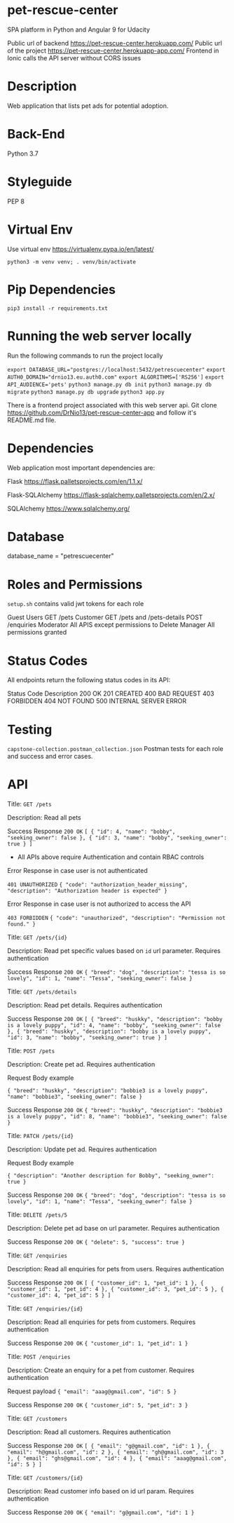# pet-rescue-center

SPA platform in Python and Angular 9 for Udacity

Public url of backend https://pet-rescue-center.herokuapp.com/
Public url of the project https://pet-rescue-center.herokuapp-app.com/
Frontend in Ionic calls the API server without CORS issues

# Description

Web application that lists pet ads for potential adoption.

# Back-End

Python 3.7

# Styleguide 

PEP 8

# Virtual Env

Use virtual env 
https://virtualenv.pypa.io/en/latest/

`python3 -m venv venv;
. venv/bin/activate`

# Pip Dependencies

`pip3 install -r requirements.txt`

# Running the web server locally

Run the following commands to run the project locally

`export DATABASE_URL="postgres://localhost:5432/petrescuecenter"`
`export AUTH0_DOMAIN="drnio13.eu.auth0.com"`
`export ALGORITHMS=['RS256']`
`export API_AUDIENCE='pets'`
`python3 manage.py db init`
`python3 manage.py db migrate`
`python3 manage.py db upgrade`
`python3 app.py`

There is a frontend project associated with this web server api. Git clone https://github.com/DrNio13/pet-rescue-center-app and follow it's README.md file.

# Dependencies

Web application most important dependencies are:

Flask https://flask.palletsprojects.com/en/1.1.x/

Flask-SQLAlchemy https://flask-sqlalchemy.palletsprojects.com/en/2.x/

SQLAlchemy https://www.sqlalchemy.org/

# Database

database_name = "petrescuecenter"

#  Roles and Permissions

`setup.sh` contains valid jwt tokens for each role

Guest Users     GET /pets
Customer        GET /pets and /pets-details  POST /enquiries
Moderator       All APIS except permissions to Delete 
Manager         All permissions granted


# Status Codes
All endpoints return the following status codes in its API:

Status  Code Description
200	    OK
201     CREATED
400     BAD REQUEST
403     FORBIDDEN
404     NOT FOUND
500     INTERNAL SERVER ERROR

# Testing

`capstone-collection.postman_collection.json` Postman tests for each role and success and error cases.

# API

Title: `GET /pets`

Description: Read all pets

Success Response
`200 OK`
`[
    {
        "id": 4,
        "name": "bobby",
        "seeking_owner": false
    },
    {
        "id": 3,
        "name": "bobby",
        "seeking_owner": true
    }
]`


* All APIs above require Authentication and contain RBAC controls

Error Response in case user is not authenticated

`401 UNAUTHORIZED`
`{
    "code": "authorization_header_missing",
    "description": "Authorization header is expected"
}`

Error Response in case user is not authorized to access the API

`403 FORBIDDEN`
`{
    "code": "unauthorized",
    "description": "Permission not found."
}`


Title: `GET /pets/{id}`

Description: Read pet specific values based on `id` url parameter. Requires authentication

Success Response
`200 OK`
`{
    "breed": "dog",
    "description": "tessa is so lovely",
    "id": 1,
    "name": "Tessa",
    "seeking_owner": false
}`


Title: `GET /pets/details`

Description: Read pet details. Requires authentication

Success Response
`200 OK`
`[
    {
        "breed": "huskky",
        "description": "bobby is a lovely puppy",
        "id": 4,
        "name": "bobby",
        "seeking_owner": false
    },
    {
        "breed": "huskky",
        "description": "bobby is a lovely puppy",
        "id": 3,
        "name": "bobby",
        "seeking_owner": true
    }
]`

Title: `POST /pets`

Description: Create pet ad. Requires authentication

Request Body example

`{
    "breed": "huskky",
    "description": "bobbie3 is a lovely puppy",
    "name": "bobbie3",
    "seeking_owner": false
}`

Success Response
`200 OK`
`{
    "breed": "huskky",
    "description": "bobbie3 is a lovely puppy",
    "id": 8,
    "name": "bobbie3",
    "seeking_owner": false
}`

Title: `PATCH /pets/{id}`

Description: Update pet ad. Requires authentication

Request Body example

`{
	"description": "Another description for Bobby",
	"seeking_owner": true
}`

Success Response
`200 OK`
`{
    "breed": "dog",
    "description": "tessa is so lovely",
    "id": 1,
    "name": "Tessa",
    "seeking_owner": false
}`


Title: `DELETE /pets/5`

Description: Delete pet ad base on url parameter. Requires authentication

Success Response
`200 OK`
`{
    "delete": 5,
    "success": true
}`


Title: `GET /enquiries`

Description: Read all enquiries for pets from users. Requires authentication

Success Response
`200 OK`
`[
    {
        "customer_id": 1,
        "pet_id": 1
    },
    {
        "customer_id": 1,
        "pet_id": 4
    },
    {
        "customer_id": 3,
        "pet_id": 5
    },
    {
        "customer_id": 4,
        "pet_id": 5
    }
]`

Title: `GET /enquiries/{id}`

Description: Read all enquiries for pets from customers. Requires authentication

Success Response
`200 OK`
`{
    "customer_id": 1,
    "pet_id": 1
}`


Title: `POST /enquiries`

Description: Create an enquiry for a pet from customer. Requires authentication

Request payload
`{
	"email": "aaag@gmail.com",
	"id": 5
}`

Success Response
`200 OK`
`{
    "customer_id": 5,
    "pet_id": 3
}`


Title: `GET /customers`

Description: Read all customers. Requires authentication

Success Response
`200 OK`
`[
    {
        "email": "g@gmail.com",
        "id": 1
    },
    {
        "email": "h@gmail.com",
        "id": 2
    },
    {
        "email": "gh@gmail.com",
        "id": 3
    },
    {
        "email": "ghs@gmail.com",
        "id": 4
    },
    {
        "email": "aaag@gmail.com",
        "id": 5
    }
]`


Title: `GET /customers/{id}`

Description: Read customer info based on id url param. Requires authentication

Success Response
`200 OK`
`{
    "email": "g@gmail.com",
    "id": 1
}`